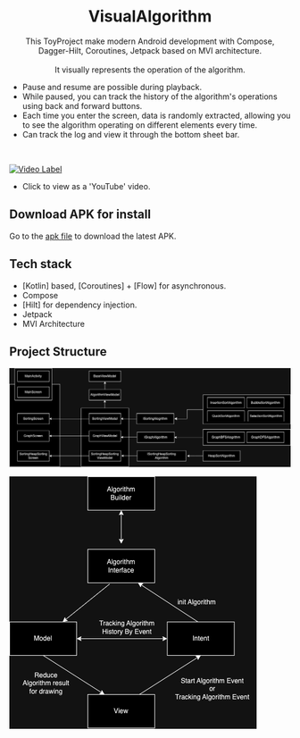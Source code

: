 <h1 align="center">VisualAlgorithm</h1>

<p align="center">  
 This ToyProject make modern Android development with Compose, Dagger-Hilt, Coroutines, Jetpack based on MVI architecture.
</br>
</br>
It visually represents the operation of the algorithm. 
<ul>
<li>Pause and resume are possible during playback.</li>
<li>While paused, you can track the history of the algorithm's operations using back and forward buttons.</li>
<li>Each time you enter the screen, data is randomly extracted, allowing you to see the algorithm operating on different elements every time.</li>
 <li>Can track the log and view it through the bottom sheet bar.</li>
 </ul>
</br>


[![Video Label](http://img.youtube.com/vi/ZxufS2Q7xuc/0.jpg)](https://youtu.be/ZxufS2Q7xuc)
- Click to view as a 'YouTube' video.  

    
## Download APK for install
Go to the [apk file](https://www.dropbox.com/scl/fi/3oiwv4bqplpshzwnjzr6a/visual-algorithm-app-debug.apk?rlkey=4ejuzpj2d2yhgte8oztobf41b&dl=0) to download the latest APK.


## Tech stack
- [Kotlin] based, [Coroutines] + [Flow]  for asynchronous.
- Compose
- [Hilt] for dependency injection.
- Jetpack
- MVI Architecture

## Project Structure
![Alt text](https://github.com/CodingBot000/VisualAlgorithm/blob/main/VisualAlgorithm.drawio.png)


![Alt text](https://github.com/CodingBot000/VisualAlgorithm/blob/main/VisualAlgorithm_MVI_Preview.drawio.png)

